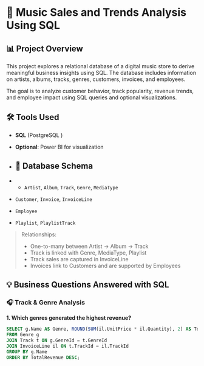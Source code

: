 # 🎵 Music Sales and Trends Analysis Using SQL

## 📊 Project Overview

This project explores a relational database of a digital music store to derive meaningful business insights using SQL. The database includes information on artists, albums, tracks, genres, customers, invoices, and employees.

The goal is to analyze customer behavior, track popularity, revenue trends, and employee impact using SQL queries and optional visualizations.

## 🛠️ Tools Used

- **SQL** (PostgreSQL )
- **Optional**: Power BI  for visualization

- ## 📁 Database Schema
- - `Artist`, `Album`, `Track`, `Genre`, `MediaType`
- `Customer`, `Invoice`, `InvoiceLine`
- `Employee`
- `Playlist`, `PlaylistTrack`

> Relationships:  
> - One-to-many between Artist → Album → Track  
> - Track is linked with Genre, MediaType, Playlist  
> - Track sales are captured in InvoiceLine  
> - Invoices link to Customers and are supported by Employees

## 💡 Business Questions Answered with SQL

### 🎧 Track & Genre Analysis

**1. Which genres generated the highest revenue?**  
```sql
SELECT g.Name AS Genre, ROUND(SUM(il.UnitPrice * il.Quantity), 2) AS TotalRevenue
FROM Genre g
JOIN Track t ON g.GenreId = t.GenreId
JOIN InvoiceLine il ON t.TrackId = il.TrackId
GROUP BY g.Name
ORDER BY TotalRevenue DESC;
